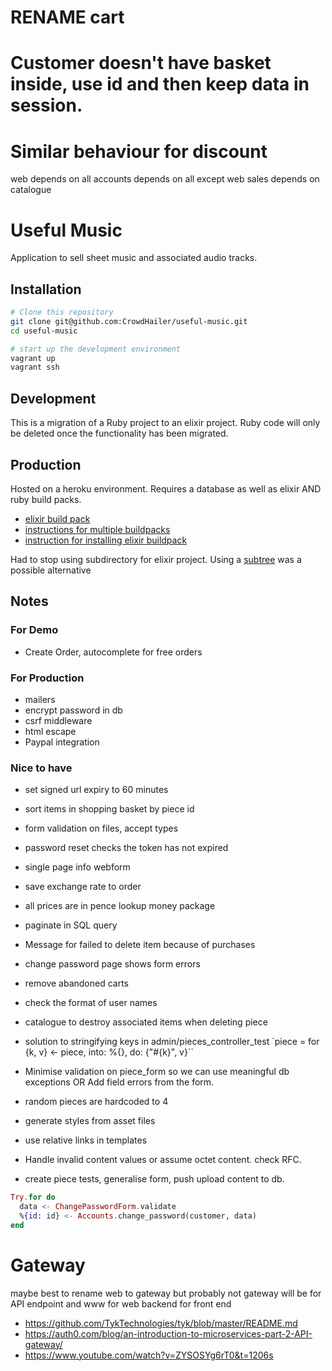 # RENAME cart
# Customer doesn't have basket inside, use id and then keep data in session.
# Similar behaviour for discount

web depends on all
accounts depends on all except web
sales depends on catalogue

Useful Music
============

Application to sell sheet music and associated audio tracks.

## Installation

```sh
# Clone this repository
git clone git@github.com:CrowdHailer/useful-music.git
cd useful-music

# start up the development environment
vagrant up
vagrant ssh
```

## Development

This is a migration of a Ruby project to an elixir project.
Ruby code will only be deleted once the functionality has been migrated.

## Production

Hosted on a heroku environment.
Requires a database as well as elixir AND ruby build packs.

- [elixir build pack](https://github.com/HashNuke/heroku-buildpack-elixir)
- [instructions for multiple buildpacks](https://devcenter.heroku.com/articles/using-multiple-buildpacks-for-an-app)
- [instruction for installing elixir buildpack](http://www.phoenixframework.org/docs/heroku)


Had to stop using subdirectory for elixir project.
Using a [subtree](https://sndrs.ca/2013/11/15/deploy-a-subdirectory-to-heroku-as-an-app/) was a possible alternative

## Notes

### For Demo

- Create Order, autocomplete for free orders

### For Production

- mailers
- encrypt password in db
- csrf middleware
- html escape
- Paypal integration

### Nice to have

- set signed url expiry to 60 minutes
- sort items in shopping basket by piece id
- form validation on files, accept types
- password reset checks the token has not expired
- single page info webform
- save exchange rate to order
- all prices are in pence lookup money package
- paginate in SQL query
- Message for failed to delete item because of purchases
- change password page shows form errors
- remove abandoned carts

- check the format of user names
- catalogue to destroy associated items when deleting piece
- solution to stringifying keys in admin/pieces_controller_test
  `piece = for {k, v} <- piece, into: %{}, do: {"#{k}", v}``
- Minimise validation on piece_form so we can use meaningful db exceptions
  OR Add field errors from the form.
- random pieces are hardcoded to 4
- generate styles from asset files
- use relative links in templates
- Handle invalid content values or assume octet content. check RFC.
- create piece tests, generalise form, push upload content to db.

```elixir
Try.for do
  data <- ChangePasswordForm.validate
  %{id: id} <- Accounts.change_password(customer, data)
end
```
# Gateway
maybe best to rename web to gateway but probably not gateway will be for API endpoint and www for web backend for front end

- https://github.com/TykTechnologies/tyk/blob/master/README.md
- https://auth0.com/blog/an-introduction-to-microservices-part-2-API-gateway/
- https://www.youtube.com/watch?v=ZYSOSYg6rT0&t=1206s
